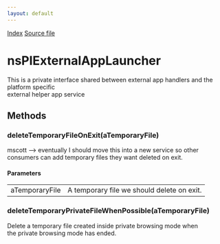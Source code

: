 ```yaml
---
layout: default
---
```

<div id='links'><a href="../index.html">Index</a>
<a href="http://dxr.mozilla.org/mozilla-central/source/uriloader/exthandler/nsIExternalHelperAppService.idl">Source file</a>
</div>

# nsPIExternalAppLauncher #
  
This is a private interface shared between external app handlers and the platform specific  
external helper app service  
  

## Methods ##

### deleteTemporaryFileOnExit(aTemporaryFile) ###
  
mscott --> eventually I should move this into a new service so other  
consumers can add temporary files they want deleted on exit.  
  

#### Parameters ####

<table>

<tr>
<td>aTemporaryFile</td>
<td>A temporary file we should delete on exit.  
</td>
</tr>

</table>

### deleteTemporaryPrivateFileWhenPossible(aTemporaryFile) ###
  
Delete a temporary file created inside private browsing mode when  
the private browsing mode has ended.  
  
